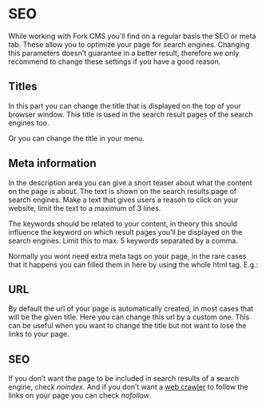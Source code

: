 # SEO

While working with Fork CMS you’ll find on a regular basis the SEO or meta tab. These allow you to optimize your page for search engines. Changing this parameters doesn’t guarantee in a better result, therefore we only recommend to change these settings if you have a good reason.

## Titles

In this part you can change the title that is displayed on the top of your browser window. This title is used in the search result pages of the search engines too.

Or you can change the title in your menu.

## Meta information

In the description area you can give a short teaser about what the content on the page is about. The text is shown on the search results page of search engines. Make a text that gives users a reason to click on your website, limit the text to a maximum of 3 lines.

The keywords should be related to your content, in theory this should influence the keyword on which result pages you’ll be displayed on the search engines. Limit this to max. 5 keywords separated by a comma.

Normally you wont need extra meta tags on your page, in the rare cases that it happens you can filled them in here by using the whole html tag. E.g.: *<meta name="author" content="Chuck Norris" />*

## URL

By default the url of your page is automatically created, in most cases that will be the given title. Here you can change this url by a custom one. This can be useful when you want to change the title but not want to lose the links to your page.

## SEO

If you don’t want the page to be included in search results of a search engine, check *noindex*. And if you don’t want a [web crawler](http://en.wikipedia.org/wiki/Web_crawler) to follow the links on your page you can check *nofollow*.